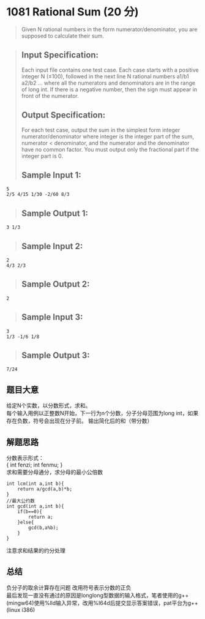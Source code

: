 # 1081 Rational Sum (20 分)
> Given N rational numbers in the form numerator/denominator, you are supposed to calculate their sum.

> ## Input Specification:
> Each input file contains one test case. Each case starts with a positive integer N (≤100), followed in the next line N rational numbers a1/b1 a2/b2 ... where all the numerators and denominators are in the range of long int. If there is a negative number, then the sign must appear in front of the numerator.  
> ## Output Specification:  
> For each test case, output the sum in the simplest form integer numerator/denominator where integer is the integer part of the sum, numerator < denominator, and the numerator and the denominator have no common factor. You must output only the fractional part if the integer part is 0.  
> ## Sample Input 1:
```
5
2/5 4/15 1/30 -2/60 8/3
```  
> ## Sample Output 1:
```
3 1/3
```
> ## Sample Input 2:
```
2
4/3 2/3
```
> ## Sample Output 2:
```
2
```
> ## Sample Input 3:
```
3
1/3 -1/6 1/8
```
> ## Sample Output 3:
```
7/24
```
## 题目大意
给定N个实数，以分数形式，求和。  
每个输入用例以正整数N开始，下一行为n个分数，分子分母范围为long int，如果存在负数，符号会出现在分子前。
输出简化后的和（带分数）
## 解题思路
分数表示形式：  
{
    int fenzi;
    int fenmu;
}  
求和需要分母通分，求分母的最小公倍数  
```
int lcm(int a,int b){
    return a/gcd(a,b)*b;
}
//最大公约数
int gcd(int a,int b){
    if(b==0){
        return a;
    }else{
        gcd(b,a%b);
    }
}
```
注意求和结果的约分处理
## 总结
负分子的取余计算存在问题
改用符号表示分数的正负  
最后发现一直没有通过的原因是longlong型数据的输入格式，笔者使用的g++(mingw64)使用%lld输入异常，改用%I64d后提交显示答案错误，pat平台为g++(linux i386)